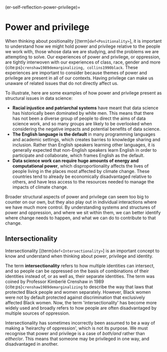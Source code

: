 (er-self-reflection-power-privilege)=
# Power and privilege

When thinking about positionality [{term}`def<Positionality>`], it is important to understand how we might hold power and privilege relative to the people we work with, those whose data we are studying, and the problems we are attempting to solve. Our experiences of power and privilege, or oppression, are tightly interwoven with our experiences of class, race, gender and more {cite:ps}`crenshaw1989demarginalizing, collins1990black`. These experiences are important to consider because themes of power and privilege are present in all of our contexts. Having privilege can make us unaware of related issues that do not directly affect us.

To illustrate, here are some examples of how power and privilege present as structural issues in data science:  
<!-- Welcome more examples here! -->
- **Racial injustice and patriarchal systems** have meant that data science has historically been dominated by white men. This means that there has not been a diverse group of people to direct the aims of data science work, and so many groups are likely to be overlooked when considering the negative impacts and potential benefits of data science.
- **The English language is the default** in many programming languages and academic settings, which creates barries to knowledge sharing and inclusion. Rather than English speakers learning other languages, it is generally expected that non-English speakers learn English in order to participate and collaborate, which frames English as the default.
- **Data science work can require huge amounts of energy and computational power**, which disproportionality affects the lives of people living in the places most affected by climate change. These countries tend to already be economically disadvantaged relative to others, and have less access to the resources needed to manage the impacts of climate change.

Broader structural aspects of power and privilege can seem too big to counter on our own, but they also play out in individual interactions where we have much more control. By understanding systems and structures of power and oppression, and where we sit within them, we can better identify where change needs to happen, and what we can do to contribute to that change.

## Intersectionality

Intersectionality [{term}`def<Intersectionality>`] is an important concept to know and understand when thinking about power, privilege and identity.

The term **intersectionality** refers to how multiple identities can intersect, and so people can be oppressed on the basis of combinations of their identities instead of, or as well as, their separate identities. The term was coined by Professor Kimberlé Crenshaw in 1989 {cite:ps}`crenshaw1989demarginalizing` to describe the way that laws that protected Black people and women separately. However, Black women were not by default protected against discrimination that exclusively affected Black women. Now, the term 'intersectionality' has become more widely used and broadly refers to how people are often disadvantaged by multiple sources of oppression.

Intersectionality has sometimes incorrectly been assumed to be a way of making a 'heirarchy of oppression', which is not its purpose. We must recognise that power and privilege is a case of _both/and_ rather than _either/or_. This means that someone may be privileged in one way, and disadvantaged in another.

